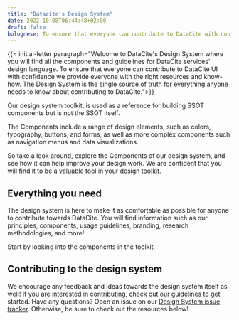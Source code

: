 ```yaml
---
title: "Datacite's Design System"
date: 2022-10-08T06:44:48+02:00
draft: false
bolognese: To ensure that everyone can contribute to DataCite with confidence we provide everyone with the right resources and know-how. The Undercoat design system is the single source of truth for everything anyone needs to know about contributing to DataCite.
---
```



{{< initial-letter paragraph="Welcome to DataCite's Design System where you will find all the components and guidelines for DataCite services' design language. To ensure that everyone can contribute to DataCite UI with confidence we provide everyone with the right resources and know-how. The Design System is the single source of truth for everything anyone needs to know about contributing to DataCite.">}}


Our design system toolkit, is used as a reference for building SSOT components but is not the SSOT itself.

The Components include a range of design elements, such as colors, typography, buttons, and forms, as well as more complex components such as navigation menus and data visualizations.

So take a look around, explore the Components of our design system, and see how it can help improve your design work. We are confident that you will find it to be a valuable tool in your design toolkit.


## Everything you need 
The design system is here to make it as comfortable as possible for anyone to contribute towards DataCite. You will find information such as our principles, components, usage guidelines, branding, research methodologies, and more!

Start by looking into the components in the toolkit.


## Contributing to the design system 
We encourage any feedback and ideas towards the design system itself as well! If you are interested in contributing, check out our guidelines to get started. Have any questions? Open an issue on our [Design System issue tracker](https://github.com/datacite/undercoat/issues). Otherwise, be sure to check out the resources below!


